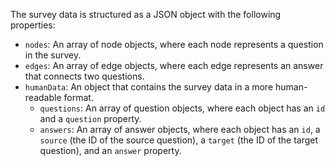 The survey data is structured as a JSON object with the following properties:

-   `nodes`: An array of node objects, where each node represents a question in the survey.
-   `edges`: An array of edge objects, where each edge represents an answer that connects two questions.
-   `humanData`: An object that contains the survey data in a more human-readable format.
    -   `questions`: An array of question objects, where each object has an `id` and a `question` property.
    -   `answers`: An array of answer objects, where each object has an `id`, a `source` (the ID of the source question), a `target` (the ID of the target question), and an `answer` property.
